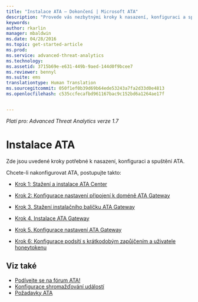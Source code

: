 ```yaml
---
title: "Instalace ATA – Dokončení | Microsoft ATA"
description: "Provede vás nezbytnými kroky k nasazení, konfiguraci a spuštění ATA."
keywords: 
author: rkarlin
manager: mbaldwin
ms.date: 04/28/2016
ms.topic: get-started-article
ms.prod: 
ms.service: advanced-threat-analytics
ms.technology: 
ms.assetid: 3715b69e-e631-449b-9aed-144d0f9bcee7
ms.reviewer: bennyl
ms.suite: ems
translationtype: Human Translation
ms.sourcegitcommit: 050f1ef0b39d69b64ede53243a7fa2d33d0e4813
ms.openlocfilehash: c535ccfecafbd961167bac9c152bd6a1264ae17f


---
```


*Platí pro: Advanced Threat Analytics verze 1.7*



# Instalace ATA

Zde jsou uvedené kroky potřebné k nasazení, konfiguraci a spuštění ATA.

Chcete-li nakonfigurovat ATA, postupujte takto:


-   [Krok 1: Stažení a instalace ATA Center](install-ata-step1.md)

-   [Krok 2: Konfigurace nastavení připojení k doméně ATA Gateway](install-ata-step2.md)

-   [Krok 3. Stažení instalačního balíčku ATA Gateway](install-ata-step3.md)

-   [Krok 4. Instalace ATA Gateway](install-ata-step4.md)

-   [Krok 5. Konfigurace nastavení ATA Gateway](install-ata-step5.md)

-   [Krok 6: Konfigurace podsítí s krátkodobým zapůjčením a uživatele honeytokenu](install-ata-step6.md)


## Viz také

- [Podívejte se na fórum ATA!](https://social.technet.microsoft.com/Forums/security/home?forum=mata)
- [Konfigurace shromažďování událostí](configure-event-collection.md)
- [Požadavky ATA](/advanced-threat-analytics/plan-design/ata-prerequisites)




<!--HONumber=Aug16_HO5-->


